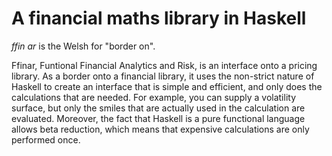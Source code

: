 # A financial maths library in Haskell

_ffin ar_ is the Welsh for "border on".

Ffinar, Funtional Financial Analytics and Risk, is an interface onto a pricing library. As a border onto a financial library, it uses the non-strict nature of Haskell to create an interface that is simple and efficient, and only does the calculations that are needed. For example, you can supply a volatility surface, but only the smiles that are actually used in the calculation are evaluated. Moreover, the fact that Haskell is a pure functional language allows beta reduction, which means that expensive calculations are only performed once.
